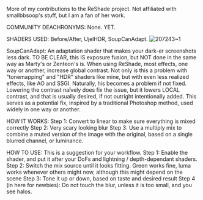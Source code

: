 More of my contributions to the ReShade project.
Not affiliated with smallbbsoop's stuff, but I am a fan of her work.

COMMUNITY DEACHRONYMS:
  None. YET.

SHADERS USED: Before/After, UjelHDR, SoupCanAdapt.
![207243~1](https://github.com/user-attachments/assets/4b7e4d0c-ed71-4361-8710-e2261a91a5ca)


SoupCanAdapt:
An adaptation shader that makes your dark-er screenshots less dark. TO BE CLEAR, this IS exposure fusion, but NOT done in the same way as Marty's or Zenteon's is.
When using ReShade, most effects, one way or another, increase global contrast. Not only is this a problem with "tonemapping" and "HDR" shaders like mine, but with even less realized effects, like AO and SSGI. Naturally, his becomes a problem if not fixed. Lowering the contrast naïvely does fix the issue, but it lowers LOCAL contrast, and that is usually desired, if not outright intentionally added.
This serves as a potential fix, inspired by a traditional Photoshop method, used widely in one way or another.

HOW IT WORKS:
  Step 1: Convert to linear to make sure everything is mixed correctly
  Step 2: Very scary looking blur
  Step 3: Use a multiply mix to combine a muted version of the image with the original, based on a single blurred channel, or luminance.

HOW TO USE:
  This is a suggestion for your workflow.
  Step 1: Enable the shader, and put it after your DoFs and lightning / depth-dependant shaders.
  Step 2: Switch the mix source until it looks fitting. Green works fine, luma works whenever others might now, although this might depend on the scene
  Step 3: Tone it up or down, based on taste and desired result
  Step 4 (in here for newbies): Do not touch the blur, unless it is too small, and you see halos.

